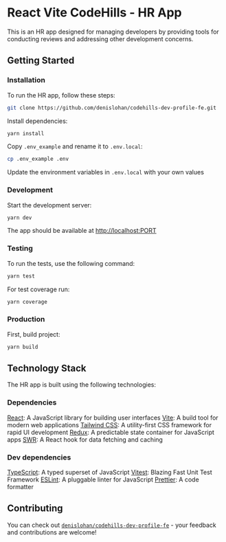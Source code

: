 # React Vite CodeHills - HR App

This is an HR app designed for managing developers by providing tools for conducting reviews and addressing other development concerns.

## Getting Started

### Installation

To run the HR app, follow these steps:

```bash
git clone https://github.com/denislohan/codehills-dev-profile-fe.git
```

Install dependencies:

```bash
yarn install
```

Copy `.env_example` and rename it to `.env.local`:

```bash 
cp .env_example .env
```

Update the environment variables in `.env.local` with your own values

### Development

Start the development server: 

```bash 
yarn dev
```

The app should be available at  [http://localhost:PORT](http://localhost:[PORT])

### Testing

To run the tests, use the following command:

```bash
yarn test
```

For test coverage run:

```bash
yarn coverage
```

### Production

First, build project:

```bash
yarn build
```

## Technology Stack

The HR app is built using the following technologies:

### Dependencies

[React](https://reactjs.org/): A JavaScript library for building user interfaces
[Vite](https://vitejs.dev/): A build tool for modern web applications
[Tailwind CSS](https://tailwindcss.com/): A utility-first CSS framework for rapid UI development
[Redux](https://redux.js.org/): A predictable state container for JavaScript apps
[SWR](https://swr.vercel.app/docs/getting-started): A React hook for data fetching and caching

### Dev dependencies

[TypeScript](https://www.typescriptlang.org/): A typed superset of JavaScript
[Vitest](https://vitest.dev/): Blazing Fast Unit Test Framework
[ESLint](https://eslint.org/): A pluggable linter for JavaScript
[Prettier](https://prettier.io/): A code formatter

## Contributing

You can check out [`denislohan/codehills-dev-profile-fe`](https://github.com/denislohan/codehills-dev-profile-fe) - your feedback and contributions are welcome!
